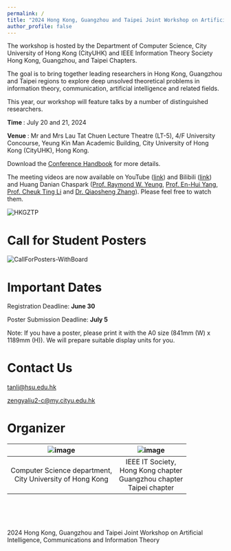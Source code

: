 ```yaml
---
permalink: /
title: "2024 Hong Kong, Guangzhou and Taipei Joint Workshop on Artificial Intelligence, Communications and Information Theory (AICIT2024)"
author_profile: false
---
```



The workshop is hosted by the Department of Computer Science, City University of Hong Kong (CityUHK) and IEEE Information Theory Society Hong Kong, Guangzhou, and Taipei Chapters. 

The goal is to bring together leading researchers in Hong Kong, Guangzhou and Taipei regions to explore deep unsolved theoretical problems in information theory, communication, artificial intelligence and related fields.

This year, our workshop will feature talks by a number of distinguished researchers.

<strong> Time </strong>: July 20 and 21, 2024


<strong> Venue </strong>: Mr and Mrs Lau Tat Chuen Lecture Theatre (LT-5), 4/F University Concourse, Yeung Kin Man Academic Building, City University of Hong Kong (CityUHK), Hong Kong.


Download the [Conference Handbook](https://qr61.cn/on1kVO/qEEeE5A) for more details.

The meeting videos are now available on YouTube ([link](https://www.bilibili.com/video/BV169HDesEFf/?spm_id_from=333.788&vd_source=1160e0877225e5cf55e7146859606b74)) and Bilibili ([link](https://www.youtube.com/watch?v=ffh9HXbQ8W8&list=PLYr2FSLtxgLdnKu-f5AZCgFcWJyh1UCu6)) and Huang Danian Chaspark ([Prof. Raymond W. Yeung](https://www.chaspark.com/#/coffeeHours/media/1046481421635383296), [Prof. En-Hui Yang](https://www.chaspark.com/#/coffeeHours/media/1045074458573762560), [Prof. Cheuk Ting Li](https://www.chaspark.com/#/coffeeHours/media/1046482785583362048) and [Dr. Qiaosheng Zhang](https://www.chaspark.com/#/coffeeHours/media/1046481914296397824)). Please feel free to watch them.



![HKGZTP](https://github.com/HKGZTP/HKGZTP.github.io/assets/167737479/d215d194-3a83-4045-b44e-2514861bff60)

Call for Student Posters
=====
![CallForPosters-WithBoard](https://github.com/user-attachments/assets/93ff4602-1215-459a-923f-35aaadb250af)


Important Dates
=====

Registration Deadline: <strong> June 30 </strong>

Poster Submission Deadline: <strong> July 5 </strong>

Note: If you have a poster, please print it with the A0 size (841mm (W) x 1189mm (H)). We will prepare suitable display units for you.

Contact Us
=====

tanli@hsu.edu.hk

zengyaliu2-c@my.cityu.edu.hk

Organizer
=====

|![image](https://github.com/HKGZTP/HKGZTP.github.io/assets/167737479/7139a1c8-4699-4e6a-839b-c03d1a3af410) | ![image](https://github.com/HKGZTP/HKGZTP.github.io/assets/167737479/6d2ee4ec-2412-4e2c-a8ff-6e328fdf5258) |
|------------------------------------------------------------------------------------------------------------|------------------------------------------------------------------------------------------------------------|
| <center>Computer Science department, <br> City University of Hong Kong</center>                            | <center>IEEE IT Society, <br> Hong Kong chapter <br> Guangzhou chapter <br> Taipei chapter</center>         |



<br /><br /><br />


2024 Hong Kong, Guangzhou and Taipei Joint Workshop on Artificial Intelligence, Communications and Information Theory




